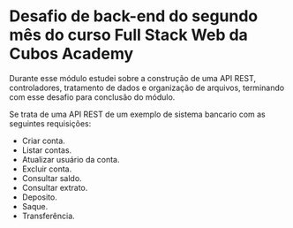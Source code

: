 # Desafio de back-end do segundo mês do curso Full Stack Web da Cubos Academy
Durante esse módulo estudei sobre a construção de uma API REST, controladores, tratamento de dados e organização de arquivos, terminando com esse desafio para conclusão do módulo.

Se trata de uma API REST de um exemplo de sistema bancario com as seguintes requisições:
- Criar conta.
- Listar contas.
- Atualizar usuário da conta.
- Excluir conta.
- Consultar saldo.
- Consultar extrato.
- Deposito.
- Saque.
- Transferência.

